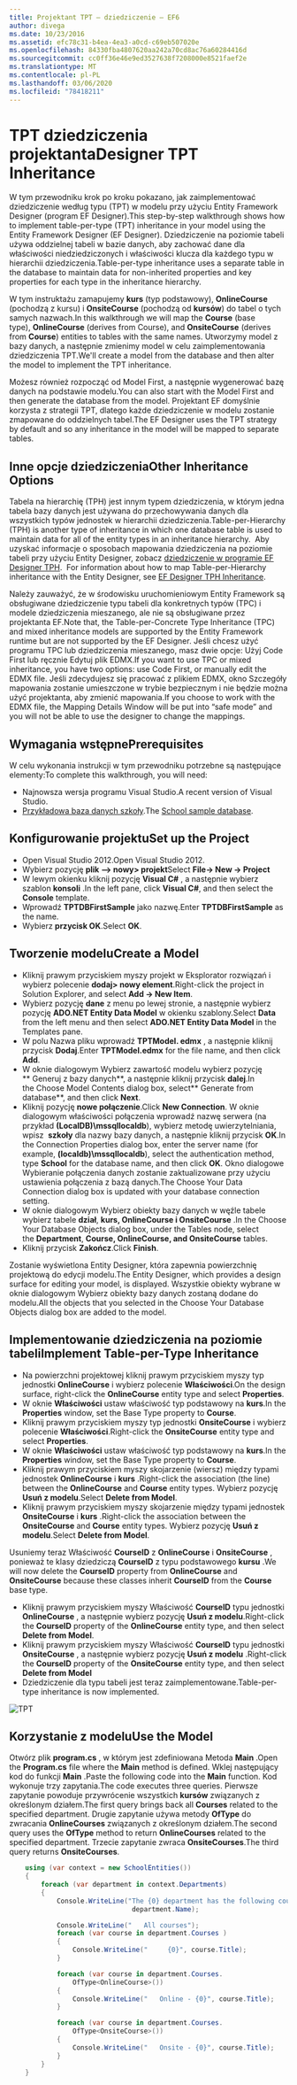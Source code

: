 ```yaml
---
title: Projektant TPT — dziedziczenie — EF6
author: divega
ms.date: 10/23/2016
ms.assetid: efc78c31-b4ea-4ea3-a0cd-c69eb507020e
ms.openlocfilehash: 84330fba4807620aa242a70cd8ac76a60284416d
ms.sourcegitcommit: cc0ff36e46e9ed3527638f7208000e8521faef2e
ms.translationtype: MT
ms.contentlocale: pl-PL
ms.lasthandoff: 03/06/2020
ms.locfileid: "78418211"
---
```

# <a name="designer-tpt-inheritance"></a><span data-ttu-id="4df1e-102">TPT dziedziczenia projektanta</span><span class="sxs-lookup"><span data-stu-id="4df1e-102">Designer TPT Inheritance</span></span>
<span data-ttu-id="4df1e-103">W tym przewodniku krok po kroku pokazano, jak zaimplementować dziedziczenie według typu (TPT) w modelu przy użyciu Entity Framework Designer (program EF Designer).</span><span class="sxs-lookup"><span data-stu-id="4df1e-103">This step-by-step walkthrough shows how to implement table-per-type (TPT) inheritance in your model using the Entity Framework Designer (EF Designer).</span></span> <span data-ttu-id="4df1e-104">Dziedziczenie na poziomie tabeli używa oddzielnej tabeli w bazie danych, aby zachować dane dla właściwości niedziedziczonych i właściwości klucza dla każdego typu w hierarchii dziedziczenia.</span><span class="sxs-lookup"><span data-stu-id="4df1e-104">Table-per-type inheritance uses a separate table in the database to maintain data for non-inherited properties and key properties for each type in the inheritance hierarchy.</span></span>

<span data-ttu-id="4df1e-105">W tym instruktażu zamapujemy **kurs** (typ podstawowy), **OnlineCourse** (pochodzą z kursu) i **OnsiteCourse** (pochodzą od **kursów**) do tabel o tych samych nazwach.</span><span class="sxs-lookup"><span data-stu-id="4df1e-105">In this walkthrough we will map the **Course** (base type), **OnlineCourse** (derives from Course), and **OnsiteCourse** (derives from **Course**) entities to tables with the same names.</span></span> <span data-ttu-id="4df1e-106">Utworzymy model z bazy danych, a następnie zmienimy model w celu zaimplementowania dziedziczenia TPT.</span><span class="sxs-lookup"><span data-stu-id="4df1e-106">We'll create a model from the database and then alter the model to implement the TPT inheritance.</span></span>

<span data-ttu-id="4df1e-107">Możesz również rozpocząć od Model First, a następnie wygenerować bazę danych na podstawie modelu.</span><span class="sxs-lookup"><span data-stu-id="4df1e-107">You can also start with the Model First and then generate the database from the model.</span></span> <span data-ttu-id="4df1e-108">Projektant EF domyślnie korzysta z strategii TPT, dlatego każde dziedziczenie w modelu zostanie zmapowane do oddzielnych tabel.</span><span class="sxs-lookup"><span data-stu-id="4df1e-108">The EF Designer uses the TPT strategy by default and so any inheritance in the model will be mapped to separate tables.</span></span>

## <a name="other-inheritance-options"></a><span data-ttu-id="4df1e-109">Inne opcje dziedziczenia</span><span class="sxs-lookup"><span data-stu-id="4df1e-109">Other Inheritance Options</span></span>

<span data-ttu-id="4df1e-110">Tabela na hierarchię (TPH) jest innym typem dziedziczenia, w którym jedna tabela bazy danych jest używana do przechowywania danych dla wszystkich typów jednostek w hierarchii dziedziczenia.</span><span class="sxs-lookup"><span data-stu-id="4df1e-110">Table-per-Hierarchy (TPH) is another type of inheritance in which one database table is used to maintain data for all of the entity types in an inheritance hierarchy.</span></span><span data-ttu-id="4df1e-111">  Aby uzyskać informacje o sposobach mapowania dziedziczenia na poziomie tabeli przy użyciu Entity Designer, zobacz [dziedziczenie w programie EF Designer TPH](~/ef6/modeling/designer/inheritance/tph.md).</span><span class="sxs-lookup"><span data-stu-id="4df1e-111">  For information about how to map Table-per-Hierarchy inheritance with the Entity Designer, see [EF Designer TPH Inheritance](~/ef6/modeling/designer/inheritance/tph.md).</span></span> 

<span data-ttu-id="4df1e-112">Należy zauważyć, że w środowisku uruchomieniowym Entity Framework są obsługiwane dziedziczenie typu tabeli dla konkretnych typów (TPC) i modele dziedziczenia mieszanego, ale nie są obsługiwane przez projektanta EF.</span><span class="sxs-lookup"><span data-stu-id="4df1e-112">Note that, the Table-per-Concrete Type Inheritance (TPC) and mixed inheritance models are supported by the Entity Framework runtime but are not supported by the EF Designer.</span></span> <span data-ttu-id="4df1e-113">Jeśli chcesz użyć programu TPC lub dziedziczenia mieszanego, masz dwie opcje: Użyj Code First lub ręcznie Edytuj plik EDMX.</span><span class="sxs-lookup"><span data-stu-id="4df1e-113">If you want to use TPC or mixed inheritance, you have two options: use Code First, or manually edit the EDMX file.</span></span> <span data-ttu-id="4df1e-114">Jeśli zdecydujesz się pracować z plikiem EDMX, okno Szczegóły mapowania zostanie umieszczone w trybie bezpiecznym i nie będzie można użyć projektanta, aby zmienić mapowania.</span><span class="sxs-lookup"><span data-stu-id="4df1e-114">If you choose to work with the EDMX file, the Mapping Details Window will be put into “safe mode” and you will not be able to use the designer to change the mappings.</span></span>

## <a name="prerequisites"></a><span data-ttu-id="4df1e-115">Wymagania wstępne</span><span class="sxs-lookup"><span data-stu-id="4df1e-115">Prerequisites</span></span>

<span data-ttu-id="4df1e-116">W celu wykonania instrukcji w tym przewodniku potrzebne są następujące elementy:</span><span class="sxs-lookup"><span data-stu-id="4df1e-116">To complete this walkthrough, you will need:</span></span>

- <span data-ttu-id="4df1e-117">Najnowsza wersja programu Visual Studio.</span><span class="sxs-lookup"><span data-stu-id="4df1e-117">A recent version of Visual Studio.</span></span>
- <span data-ttu-id="4df1e-118">[Przykładowa baza danych szkoły](~/ef6/resources/school-database.md).</span><span class="sxs-lookup"><span data-stu-id="4df1e-118">The [School sample database](~/ef6/resources/school-database.md).</span></span>

## <a name="set-up-the-project"></a><span data-ttu-id="4df1e-119">Konfigurowanie projektu</span><span class="sxs-lookup"><span data-stu-id="4df1e-119">Set up the Project</span></span>

-   <span data-ttu-id="4df1e-120">Open Visual Studio 2012.</span><span class="sxs-lookup"><span data-stu-id="4df1e-120">Open Visual Studio 2012.</span></span>
-   <span data-ttu-id="4df1e-121">Wybierz pozycję **plik —&gt; nowy&gt; projekt**</span><span class="sxs-lookup"><span data-stu-id="4df1e-121">Select **File-&gt; New -&gt; Project**</span></span>
-   <span data-ttu-id="4df1e-122">W lewym okienku kliknij pozycję **Visual C\#** , a następnie wybierz szablon **konsoli** .</span><span class="sxs-lookup"><span data-stu-id="4df1e-122">In the left pane, click **Visual C\#**, and then select the **Console** template.</span></span>
-   <span data-ttu-id="4df1e-123">Wprowadź **TPTDBFirstSample** jako nazwę.</span><span class="sxs-lookup"><span data-stu-id="4df1e-123">Enter **TPTDBFirstSample** as the name.</span></span>
-   <span data-ttu-id="4df1e-124">Wybierz **przycisk OK**.</span><span class="sxs-lookup"><span data-stu-id="4df1e-124">Select **OK**.</span></span>

## <a name="create-a-model"></a><span data-ttu-id="4df1e-125">Tworzenie modelu</span><span class="sxs-lookup"><span data-stu-id="4df1e-125">Create a Model</span></span>

-   <span data-ttu-id="4df1e-126">Kliknij prawym przyciskiem myszy projekt w Eksplorator rozwiązań i wybierz polecenie **dodaj&gt; nowy element**.</span><span class="sxs-lookup"><span data-stu-id="4df1e-126">Right-click the project in Solution Explorer, and select **Add -&gt; New Item**.</span></span>
-   <span data-ttu-id="4df1e-127">Wybierz pozycję **dane** z menu po lewej stronie, a następnie wybierz pozycję **ADO.NET Entity Data Model** w okienku szablony.</span><span class="sxs-lookup"><span data-stu-id="4df1e-127">Select **Data** from the left menu and then select **ADO.NET Entity Data Model** in the Templates pane.</span></span>
-   <span data-ttu-id="4df1e-128">W polu Nazwa pliku wprowadź **TPTModel. edmx** , a następnie kliknij przycisk **Dodaj**.</span><span class="sxs-lookup"><span data-stu-id="4df1e-128">Enter **TPTModel.edmx** for the file name, and then click **Add**.</span></span>
-   <span data-ttu-id="4df1e-129">W oknie dialogowym Wybierz zawartość modelu wybierz pozycję ** Generuj z bazy danych**, a następnie kliknij przycisk **dalej**.</span><span class="sxs-lookup"><span data-stu-id="4df1e-129">In the Choose Model Contents dialog box, select** Generate from database**, and then click **Next**.</span></span>
-   <span data-ttu-id="4df1e-130">Kliknij pozycję **nowe połączenie**.</span><span class="sxs-lookup"><span data-stu-id="4df1e-130">Click **New Connection**.</span></span>
    <span data-ttu-id="4df1e-131">W oknie dialogowym właściwości połączenia wprowadź nazwę serwera (na przykład **(LocalDB)\\mssqllocaldb**), wybierz metodę uwierzytelniania, wpisz  **szkoły** dla nazwy bazy danych, a następnie kliknij przycisk **OK**.</span><span class="sxs-lookup"><span data-stu-id="4df1e-131">In the Connection Properties dialog box, enter the server name (for example, **(localdb)\\mssqllocaldb**), select the authentication method, type **School** for the database name, and then click **OK**.</span></span>
    <span data-ttu-id="4df1e-132">Okno dialogowe Wybieranie połączenia danych zostanie zaktualizowane przy użyciu ustawienia połączenia z bazą danych.</span><span class="sxs-lookup"><span data-stu-id="4df1e-132">The Choose Your Data Connection dialog box is updated with your database connection setting.</span></span>
-   <span data-ttu-id="4df1e-133">W oknie dialogowym Wybierz obiekty bazy danych w węźle tabele wybierz tabele **dział**, **kurs, OnlineCourse i OnsiteCourse** .</span><span class="sxs-lookup"><span data-stu-id="4df1e-133">In the Choose Your Database Objects dialog box, under the Tables node, select the **Department**, **Course, OnlineCourse, and OnsiteCourse** tables.</span></span>
-   <span data-ttu-id="4df1e-134">Kliknij przycisk **Zakończ**.</span><span class="sxs-lookup"><span data-stu-id="4df1e-134">Click **Finish**.</span></span>

<span data-ttu-id="4df1e-135">Zostanie wyświetlona Entity Designer, która zapewnia powierzchnię projektową do edycji modelu.</span><span class="sxs-lookup"><span data-stu-id="4df1e-135">The Entity Designer, which provides a design surface for editing your model, is displayed.</span></span> <span data-ttu-id="4df1e-136">Wszystkie obiekty wybrane w oknie dialogowym Wybierz obiekty bazy danych zostaną dodane do modelu.</span><span class="sxs-lookup"><span data-stu-id="4df1e-136">All the objects that you selected in the Choose Your Database Objects dialog box are added to the model.</span></span>

## <a name="implement-table-per-type-inheritance"></a><span data-ttu-id="4df1e-137">Implementowanie dziedziczenia na poziomie tabeli</span><span class="sxs-lookup"><span data-stu-id="4df1e-137">Implement Table-per-Type Inheritance</span></span>

-   <span data-ttu-id="4df1e-138">Na powierzchni projektowej kliknij prawym przyciskiem myszy typ jednostki **OnlineCourse** i wybierz polecenie **Właściwości**.</span><span class="sxs-lookup"><span data-stu-id="4df1e-138">On the design surface, right-click the **OnlineCourse** entity type and select **Properties**.</span></span>
-   <span data-ttu-id="4df1e-139">W oknie **Właściwości** ustaw właściwość typ podstawowy na **kurs**.</span><span class="sxs-lookup"><span data-stu-id="4df1e-139">In the **Properties** window, set the Base Type property to **Course**.</span></span>
-   <span data-ttu-id="4df1e-140">Kliknij prawym przyciskiem myszy typ jednostki **OnsiteCourse** i wybierz polecenie **Właściwości**.</span><span class="sxs-lookup"><span data-stu-id="4df1e-140">Right-click the **OnsiteCourse** entity type and select **Properties**.</span></span>
-   <span data-ttu-id="4df1e-141">W oknie **Właściwości** ustaw właściwość typ podstawowy na **kurs**.</span><span class="sxs-lookup"><span data-stu-id="4df1e-141">In the **Properties** window, set the Base Type property to **Course**.</span></span>
-   <span data-ttu-id="4df1e-142">Kliknij prawym przyciskiem myszy skojarzenie (wiersz) między typami jednostek **OnlineCourse** i **kurs** .</span><span class="sxs-lookup"><span data-stu-id="4df1e-142">Right-click the association (the line) between the **OnlineCourse** and **Course** entity types.</span></span>
    <span data-ttu-id="4df1e-143">Wybierz pozycję **Usuń z modelu**.</span><span class="sxs-lookup"><span data-stu-id="4df1e-143">Select **Delete from Model**.</span></span>
-   <span data-ttu-id="4df1e-144">Kliknij prawym przyciskiem myszy skojarzenie między typami jednostek **OnsiteCourse** i **kurs** .</span><span class="sxs-lookup"><span data-stu-id="4df1e-144">Right-click the association between the **OnsiteCourse** and **Course** entity types.</span></span>
    <span data-ttu-id="4df1e-145">Wybierz pozycję **Usuń z modelu**.</span><span class="sxs-lookup"><span data-stu-id="4df1e-145">Select **Delete from Model**.</span></span>

<span data-ttu-id="4df1e-146">Usuniemy teraz Właściwość **CourseID** z **OnlineCourse** i **OnsiteCourse** , ponieważ te klasy dziedziczą **CourseID** z typu podstawowego **kursu** .</span><span class="sxs-lookup"><span data-stu-id="4df1e-146">We will now delete the **CourseID** property from **OnlineCourse** and **OnsiteCourse** because these classes inherit **CourseID** from the **Course** base type.</span></span>

-   <span data-ttu-id="4df1e-147">Kliknij prawym przyciskiem myszy Właściwość **CourseID** typu jednostki **OnlineCourse** , a następnie wybierz pozycję **Usuń z modelu**.</span><span class="sxs-lookup"><span data-stu-id="4df1e-147">Right-click the **CourseID** property of the **OnlineCourse** entity type, and then select **Delete from Model**.</span></span>
-   <span data-ttu-id="4df1e-148">Kliknij prawym przyciskiem myszy Właściwość **CourseID** typu jednostki **OnsiteCourse** , a następnie wybierz pozycję **Usuń z modelu** .</span><span class="sxs-lookup"><span data-stu-id="4df1e-148">Right-click the **CourseID** property of the **OnsiteCourse** entity type, and then select **Delete from Model**</span></span>
-   <span data-ttu-id="4df1e-149">Dziedziczenie dla typu tabeli jest teraz zaimplementowane.</span><span class="sxs-lookup"><span data-stu-id="4df1e-149">Table-per-type inheritance is now implemented.</span></span>

![TPT](~/ef6/media/tpt.png)

## <a name="use-the-model"></a><span data-ttu-id="4df1e-151">Korzystanie z modelu</span><span class="sxs-lookup"><span data-stu-id="4df1e-151">Use the Model</span></span>

<span data-ttu-id="4df1e-152">Otwórz plik **program.cs** , w którym jest zdefiniowana Metoda **Main** .</span><span class="sxs-lookup"><span data-stu-id="4df1e-152">Open the **Program.cs** file where the **Main** method is defined.</span></span> <span data-ttu-id="4df1e-153">Wklej następujący kod do funkcji **Main** .</span><span class="sxs-lookup"><span data-stu-id="4df1e-153">Paste the following code into the **Main** function.</span></span> <span data-ttu-id="4df1e-154">Kod wykonuje trzy zapytania.</span><span class="sxs-lookup"><span data-stu-id="4df1e-154">The code executes three queries.</span></span> <span data-ttu-id="4df1e-155">Pierwsze zapytanie powoduje przywrócenie wszystkich **kursów** związanych z określonym działem.</span><span class="sxs-lookup"><span data-stu-id="4df1e-155">The first query brings back all **Courses** related to the specified department.</span></span> <span data-ttu-id="4df1e-156">Drugie zapytanie używa metody **OfType** do zwracania **OnlineCourses** związanych z określonym działem.</span><span class="sxs-lookup"><span data-stu-id="4df1e-156">The second query uses the **OfType** method to return **OnlineCourses** related to the specified department.</span></span> <span data-ttu-id="4df1e-157">Trzecie zapytanie zwraca **OnsiteCourses**.</span><span class="sxs-lookup"><span data-stu-id="4df1e-157">The third query returns **OnsiteCourses**.</span></span>

``` csharp
    using (var context = new SchoolEntities())
    {
        foreach (var department in context.Departments)
        {
            Console.WriteLine("The {0} department has the following courses:",
                               department.Name);

            Console.WriteLine("   All courses");
            foreach (var course in department.Courses )
            {
                Console.WriteLine("     {0}", course.Title);
            }

            foreach (var course in department.Courses.
                OfType<OnlineCourse>())
            {
                Console.WriteLine("   Online - {0}", course.Title);
            }

            foreach (var course in department.Courses.
                OfType<OnsiteCourse>())
            {
                Console.WriteLine("   Onsite - {0}", course.Title);
            }
        }
    }
```
